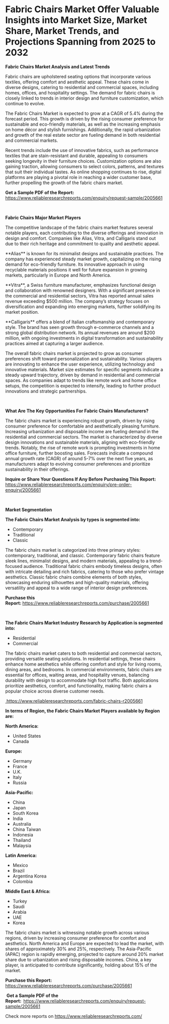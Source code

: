 <p><h1>Fabric Chairs Market Offer Valuable Insights into Market Size, Market Share, Market Trends, and Projections Spanning from 2025 to 2032</h1></p><p><strong>Fabric Chairs Market Analysis and Latest Trends</strong></p>
<p><p>Fabric chairs are upholstered seating options that incorporate various textiles, offering comfort and aesthetic appeal. These chairs come in diverse designs, catering to residential and commercial spaces, including homes, offices, and hospitality settings. The demand for fabric chairs is closely linked to trends in interior design and furniture customization, which continue to evolve.</p><p>The Fabric Chairs Market is expected to grow at a CAGR of 5.4% during the forecast period. This growth is driven by the rising consumer preference for sustainable and eco-friendly materials, as well as the increasing emphasis on home décor and stylish furnishings. Additionally, the rapid urbanization and growth of the real estate sector are fueling demand in both residential and commercial markets.</p><p>Recent trends include the use of innovative fabrics, such as performance textiles that are stain-resistant and durable, appealing to consumers seeking longevity in their furniture choices. Customization options are also gaining traction, allowing consumers to select colors, patterns, and textures that suit their individual tastes. As online shopping continues to rise, digital platforms are playing a pivotal role in reaching a wider customer base, further propelling the growth of the fabric chairs market.</p></p>
<p><strong>Get a Sample PDF of the Report:&nbsp;</strong> <a href="https://www.reliableresearchreports.com/enquiry/request-sample/2005661?utm_campaign=2307&utm_medium=2&utm_source=Github&utm_content=ia&utm_term=09022025&utm_id=fabric-chairs">https://www.reliableresearchreports.com/enquiry/request-sample/2005661</a></p>
<p>&nbsp;</p>
<p><strong>Fabric Chairs Major Market Players</strong></p>
<p><p>The competitive landscape of the fabric chairs market features several notable players, each contributing to the diverse offerings and innovation in design and comfort. Companies like Alias, Vitra, and Calligaris stand out due to their rich heritage and commitment to quality and aesthetic appeal.</p><p>**Alias** is known for its minimalist designs and sustainable practices. The company has experienced steady market growth, capitalizing on the rising demand for eco-friendly furniture. Its innovative approach in using recyclable materials positions it well for future expansion in growing markets, particularly in Europe and North America.</p><p>**Vitra**, a Swiss furniture manufacturer, emphasizes functional design and collaboration with renowned designers. With a significant presence in the commercial and residential sectors, Vitra has reported annual sales revenue exceeding $500 million. The company’s strategy focuses on diversification and expanding into emerging markets, further solidifying its market position.</p><p>**Calligaris** offers a blend of Italian craftsmanship and contemporary style. The brand has seen growth through e-commerce channels and a strong global distribution network. Its annual revenues are around $200 million, with ongoing investments in digital transformation and sustainability practices aimed at capturing a larger audience.</p><p>The overall fabric chairs market is projected to grow as consumer preferences shift toward personalization and sustainability. Various players are innovating to enhance the user experience, utilizing technology and innovative materials. Market size estimates for specific segments indicate a steady upward trajectory, driven by demand in residential and commercial spaces. As companies adapt to trends like remote work and home office setups, the competition is expected to intensify, leading to further product innovations and strategic partnerships.</p></p>
<p>&nbsp;</p>
<p><strong>What Are The Key Opportunities For Fabric Chairs Manufacturers?</strong></p>
<p><p>The fabric chairs market is experiencing robust growth, driven by rising consumer preference for comfortable and aesthetically pleasing furniture. Increasing urbanization and disposable income are fueling demand in the residential and commercial sectors. The market is characterized by diverse design innovations and sustainable materials, aligning with eco-friendly trends. Notably, the rise of remote work is prompting investments in home office furniture, further boosting sales. Forecasts indicate a compound annual growth rate (CAGR) of around 5-7% over the next five years, as manufacturers adapt to evolving consumer preferences and prioritize sustainability in their offerings.</p></p>
<p><strong>Inquire or Share Your Questions If Any Before Purchasing This Report:</strong> <a href="https://www.reliableresearchreports.com/enquiry/pre-order-enquiry/2005661?utm_campaign=2307&utm_medium=2&utm_source=Github&utm_content=ia&utm_term=09022025&utm_id=fabric-chairs">https://www.reliableresearchreports.com/enquiry/pre-order-enquiry/2005661</a></p>
<p>&nbsp;</p>
<p><strong>Market Segmentation</strong></p>
<p><strong>The Fabric Chairs Market Analysis by types is segmented into:</strong></p>
<p><ul><li>Contemporary</li><li>Traditional</li><li>Classic</li></ul></p>
<p><p>The fabric chairs market is categorized into three primary styles: contemporary, traditional, and classic. Contemporary fabric chairs feature sleek lines, minimalist designs, and modern materials, appealing to a trend-focused audience. Traditional fabric chairs embody timeless designs, often with intricate detailing and rich fabrics, catering to those who prefer vintage aesthetics. Classic fabric chairs combine elements of both styles, showcasing enduring silhouettes and high-quality materials, offering versatility and appeal to a wide range of interior design preferences.</p></p>
<p><strong>Purchase this Report:&nbsp;</strong><a href="https://www.reliableresearchreports.com/purchase/2005661?utm_campaign=2307&utm_medium=2&utm_source=Github&utm_content=ia&utm_term=09022025&utm_id=fabric-chairs">https://www.reliableresearchreports.com/purchase/2005661</a></p>
<p>&nbsp;</p>
<p><strong>The Fabric Chairs Market Industry Research by Application is segmented into:</strong></p>
<p><ul><li>Residential</li><li>Commercial</li></ul></p>
<p><p>The fabric chairs market caters to both residential and commercial sectors, providing versatile seating solutions. In residential settings, these chairs enhance home aesthetics while offering comfort and style for living rooms, dining areas, and bedrooms. In commercial environments, fabric chairs are essential for offices, waiting areas, and hospitality venues, balancing durability with design to accommodate high foot traffic. Both applications prioritize aesthetics, comfort, and functionality, making fabric chairs a popular choice across diverse customer needs.</p></p>
<p><a href="https://www.reliableresearchreports.com/fabric-chairs-r2005661?utm_campaign=2307&utm_medium=2&utm_source=Github&utm_content=ia&utm_term=09022025&utm_id=fabric-chairs">&nbsp;https://www.reliableresearchreports.com/fabric-chairs-r2005661</a></p>
<p><strong>In terms of Region, the Fabric Chairs Market Players available by Region are:</strong></p>
<p>
    <p> <strong> North America: </strong>
        <ul>
            <li>United States</li>
            <li>Canada</li>
        </ul>
        </p> 
    <p> <strong> Europe: </strong>
        <ul>
            <li>Germany</li>
            <li>France</li>
            <li>U.K.</li>
            <li>Italy</li>
            <li>Russia</li>
        </ul>
        </p> 
    <p> <strong> Asia-Pacific: </strong>
        <ul>
            <li>China</li>
            <li>Japan</li>
            <li>South Korea</li>
            <li>India</li>
            <li>Australia</li>
            <li>China Taiwan</li>
            <li>Indonesia</li>
            <li>Thailand</li>
            <li>Malaysia</li>
        </ul>
        </p> 
    <p> <strong> Latin America: </strong>
        <ul>
            <li>Mexico</li>
            <li>Brazil</li>
            <li>Argentina Korea</li>
            <li>Colombia</li>
        </ul>
        </p> 
    <p> <strong> Middle East & Africa: </strong>
        <ul>
            <li>Turkey</li>
            <li>Saudi</li>
            <li>Arabia</li>
            <li>UAE</li>
            <li>Korea</li>
        </ul>
    </p>
    </p>
<p><p>The fabric chairs market is witnessing notable growth across various regions, driven by increasing consumer preference for comfort and aesthetics. North America and Europe are expected to lead the market, with shares of approximately 30% and 25%, respectively. The Asia-Pacific (APAC) region is rapidly emerging, projected to capture around 20% market share due to urbanization and rising disposable incomes. China, a key player, is anticipated to contribute significantly, holding about 15% of the market.</p></p>
<p><strong>Purchase this Report: </strong><a href="https://www.reliableresearchreports.com/purchase/2005661?utm_campaign=2307&utm_medium=2&utm_source=Github&utm_content=ia&utm_term=09022025&utm_id=fabric-chairs">https://www.reliableresearchreports.com/purchase/2005661</a></p>
<p>&nbsp;<strong>Get a Sample PDF of the Report:&nbsp;&nbsp;</strong><a href="https://www.reliableresearchreports.com/enquiry/request-sample/2005661?utm_campaign=2307&utm_medium=2&utm_source=Github&utm_content=ia&utm_term=09022025&utm_id=fabric-chairs">https://www.reliableresearchreports.com/enquiry/request-sample/2005661</a></p>
<p><strong></strong></p>
<p>Check more reports on <a href="https://www.reliableresearchreports.com/?utm_campaign=2307&utm_medium=2&utm_source=Github&utm_content=ia&utm_term=09022025&utm_id=fabric-chairs">https://www.reliableresearchreports.com/</a></p>
